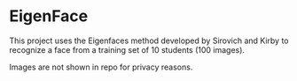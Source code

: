 # EigenFace

This project uses the Eigenfaces method developed by Sirovich and Kirby to recognize a face from a training set of 10 students (100 images).

Images are not shown in repo for privacy reasons. 

